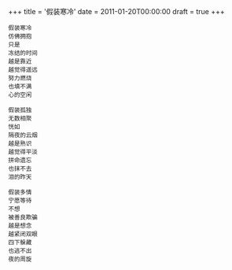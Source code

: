 +++
title = '假装寒冷'
date = 2011-01-20T00:00:00
draft = true
+++

```text
假装寒冷
仿佛拥抱
只是
冻结的时间
越是靠近
越觉得遥远
努力燃烧
也填不满
心的空闲

假装孤独
无数相聚
恍如
隔夜的云烟
越是熟识
越觉得平淡
拼命遗忘
也抹不去
泪的昨天

假装多情
宁愿等待
不想
被善良欺骗
越是想念
越紧闭双眼
四下躲藏
也逃不出
夜的周旋
```
